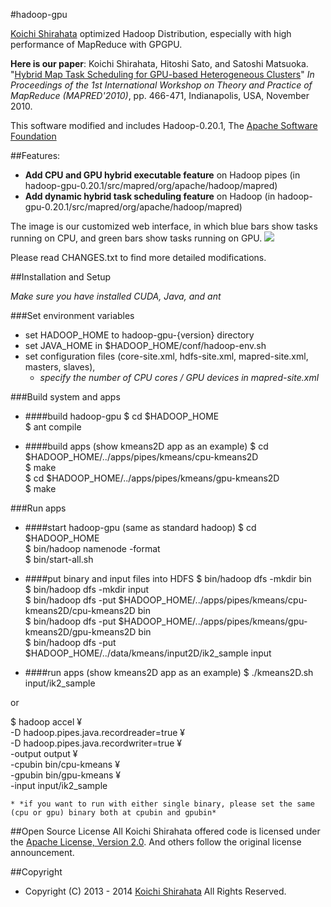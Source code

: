 #hadoop-gpu

[Koichi Shirahata](http://matsu-www.is.titech.ac.jp/~koichi-s/>) optimized Hadoop Distribution, especially with high performance of MapReduce with GPGPU.  
  
**Here is our paper**: Koichi Shirahata, Hitoshi Sato, and Satoshi Matsuoka. "[Hybrid Map Task Scheduling for GPU-based Heterogeneous Clusters](http://ieeexplore.ieee.org/xpls/abs_all.jsp?arnumber=5708524)" *In Proceedings of the 1st International Workshop on Theory and Practice of MapReduce (MAPRED'2010)*, pp. 466-471, Indianapolis, USA, November 2010.
  
This software modified and includes Hadoop-0.20.1, The [Apache Software Foundation](http://www.apache.org/)

##Features:  
* **Add CPU and GPU hybrid executable feature** on Hadoop pipes (in
hadoop-gpu-0.20.1/src/mapred/org/apache/hadoop/mapred)
* **Add dynamic hybrid task scheduling feature** on Hadoop (in hadoop-gpu-0.20.1/src/mapred/org/apache/hadoop/mapred)

The image is our customized web interface, in which blue bars show tasks running on CPU, and green bars show tasks running on GPU.
![](https://raw.github.com/koichi626/hadoop-gpu/master/img/hadoop-hybrid.png)

Please read CHANGES.txt to find more detailed modifications.

##Installation and Setup

*Make sure you have installed CUDA, Java, and ant*

###Set environment variables
* set HADOOP_HOME to hadoop-gpu-{version} directory
* set JAVA_HOME in $HADOOP_HOME/conf/hadoop-env.sh
* set configuration files (core-site.xml, hdfs-site.xml, mapred-site.xml, masters, slaves),
    * *specify the number of CPU cores / GPU devices in mapred-site.xml*

###Build system and apps
* ####build hadoop-gpu
 $ cd $HADOOP_HOME  
 $ ant compile

* ####build apps (show kmeans2D app as an example)
 $ cd $HADOOP_HOME/../apps/pipes/kmeans/cpu-kmeans2D  
 $ make  
 $ cd $HADOOP_HOME/../apps/pipes/kmeans/gpu-kmeans2D  
 $ make

###Run apps
* ####start hadoop-gpu (same as standard hadoop)
 $ cd $HADOOP_HOME  
 $ bin/hadoop namenode -format  
 $ bin/start-all.sh

* ####put binary and input files into HDFS
 $ bin/hadoop dfs -mkdir bin  
 $ bin/hadoop dfs -mkdir input  
 $ bin/hadoop dfs -put $HADOOP_HOME/../apps/pipes/kmeans/cpu-kmeans2D/cpu-kmeans2D bin  
 $ bin/hadoop dfs -put $HADOOP_HOME/../apps/pipes/kmeans/gpu-kmeans2D/gpu-kmeans2D bin  
 $ bin/hadoop dfs -put $HADOOP_HOME/../data/kmeans/input2D/ik2_sample input

* ####run apps (show kmeans2D app as an example)
 $ ./kmeans2D.sh input/ik2_sample  
  
 or
    
 $ hadoop accel ¥  
     -D hadoop.pipes.java.recordreader=true ¥  
     -D hadoop.pipes.java.recordwriter=true ¥  
     -output output ¥  
     -cpubin bin/cpu-kmeans ¥  
     -gpubin bin/gpu-kmeans ¥  
     -input input/ik2_sample  


    * *if you want to run with either single binary, please set the same (cpu or gpu) binary both at cpubin and gpubin*

##Open Source License
All Koichi Shirahata offered code is licensed under the [Apache License, Version 2.0](http://www.apache.org/licenses/LICENSE-2.0). And others follow the original license announcement.

##Copyright
* Copyright (C) 2013 - 2014 [Koichi Shirahata](http://matsu-www.is.titech.ac.jp/~koichi-s/>) All Rights Reserved.

